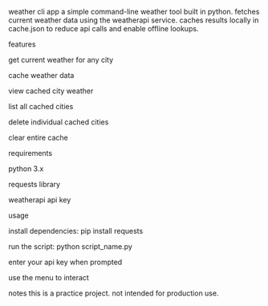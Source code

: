 weather cli app
a simple command-line weather tool built in python. fetches current weather data using the weatherapi service. caches results locally in cache.json to reduce api calls and enable offline lookups.

features

get current weather for any city

cache weather data

view cached city weather

list all cached cities

delete individual cached cities

clear entire cache

requirements

python 3.x

requests library

weatherapi api key

usage

install dependencies: pip install requests

run the script: python script_name.py

enter your api key when prompted

use the menu to interact

notes
this is a practice project. not intended for production use.
